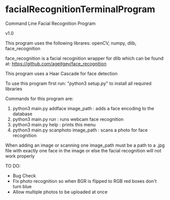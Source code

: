 # facialRecognitionTerminalProgram
Command Line Facial Recognition Program

v1.0

This program uses the following librares: openCV, numpy, dlib, face_recognition

face_recognition is a facial recognition wrapper for dlib which can be found at:
https://github.com/ageitgey/face_recognition

This program uses a Haar Cascade for face detection

To use this program first run: "python3 setup.py" to install all
required libraries

Commands for this program are:

1. python3 main.py addface image_path : adds a face encoding to the database
2. python3 main.py run : runs webcam face recognition
3. python3 main.py help : prints this menu
4. python3 main.py scanphoto image_path : scans a photo for face recognition

When adding an image or scanning one
image_path must be a path to a .jpg file with exactly
one face in the image or else the facial recognition will not work properly

TO DO:
- Bug Check
- Fix photo recognition so when BGR is flipped to RGB red boxes don't turn blue
- Allow multiple photos to be uploaded at once
